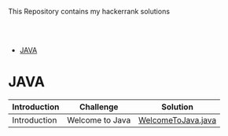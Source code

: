 <p>
    This Repository contains my hackerrank solutions
</p>


<br>

<br>

* [JAVA](#java)

#  JAVA

| Introduction | Challenge       | Solution                                                     |
| ------------ | --------------- | ------------------------------------------------------------ |
| Introduction | Welcome to Java | [WelcomeToJava.java](https://github.com/AvelFir/Hackerrank_Challenges/blob/main/Languages/Solutions/src/java/introduction/WelcomeToJava.java) |

